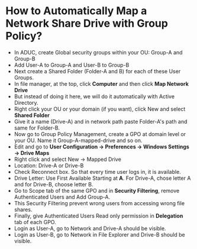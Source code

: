 # How to Automatically Map a Network Share Drive with Group Policy?

- In ADUC, create Global security groups within your OU: Group-A and Group-B
- Add User-A to Group-A and User-B to Group-B
- Next create a Shared Folder (Folder-A and B) for each of these User Groups.
- In file manager, at the top, click **Computer** and then click **Map Network Drive**
- But instead of doing it here, we will do it automatically with Active Directory.
- Right click your OU or your domain (if you want), click New and select **Shared Folder**
- Give it a name (Drive-A) and in network path paste Folder-A's path and same for Folder-B.
- Now go to Group Policy Management, create a GPO at domain level or your OU. Name it Group-A-mapped-drive and so on.
- Edit and go to **User Configuration -> Preferences -> Windows Settings -> Drive Maps**
- Right click and select New -> Mapped Drive
- Location: Drive-A or Drive-B
- Check Reconnect box. So that every time user logs in, it is available.
- Drive Letter: Use First Available Starting at **A**. For Drive-A, chose letter A and for Drive-B, choose letter B.
- Go to Scope tab of the same GPO and in **Security Filtering**, remove Authenticated Users and Add Group-A.
- This Security Filtering prevent wrong users from accessing wrong file shares.
- Finally, give Authenticated Users Read only permission in **Delegation** tab of each GPO.
- Login as User-A, go to Network and Drive-A should be visible.
- Login as User-B, go to Network in File Explorer and Drive-B should be visible.
